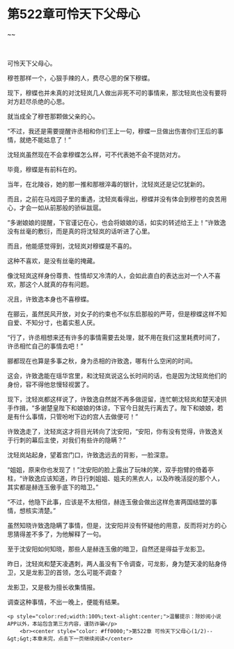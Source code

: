 # 第522章可怜天下父母心
~~
    	    <p name="pagetop" href="javascript:void(0);" onclick="return false" style="line-height: 35px;padding: 10px;color: #333;"> </p><p>可怜天下父母心。</p><p>穆苍那样一个，心狠手辣的人，费尽心思的保下穆蝶。</p><p>现下，穆蝶也并未真的对沈轻岚几人做出非死不可的事情来，那沈轻岚也没有要将对方赶尽杀绝的心思。</p><p>就当成全了穆苍那颗做父亲的心。</p><p>“不过，我还是需要提醒许丞相和你们王上一句，穆蝶一旦做出伤害你们王后的事情，就绝不能姑息了！”</p><p>沈轻岚虽然现在不会拿穆蝶怎么样，可不代表她不会不提防对方。</p><p>毕竟，穆蝶是有前科在的。</p><p>当年，在北陵谷，她的那一推和那根淬毒的银针，沈轻岚还是记忆犹新的。</p><p>而且，之前在马戏园子里的重遇，沈轻岚看得出，穆蝶并没有体会到穆苍的良苦用心，才会一如从前那般的骄纵跋扈。</p><p>“多谢娘娘的提醒，下官谨记在心，也会将娘娘的话，如实的转述给王上！”许致逸没有丝毫的敷衍，而是真的将沈轻岚的话听进了心里。</p><p>而且，他能感觉得到，沈轻岚对穆蝶是不喜的。</p><p>这种不喜欢，是没有丝毫的掩藏。</p><p>像沈轻岚这样身份尊贵、性情却又冷清的人，会如此直白的表达出对一个人不喜欢，那这个人就真的存有问题。</p><p>况且，许致逸本身也不喜穆蝶。</p><p>在郦云，虽然民风开放，对女子的约束也不似东启那般的严苛，但是穆蝶这样不知自爱、不知分寸，也着实惹人厌。</p><p>“行了，许丞相想来还有许多的事情需要去处理，就不用在我们这里耗费时间了，许丞相忙自己的事情去吧！”</p><p>郦都现在也算是多事之秋，身为丞相的许致逸，哪有什么空闲的时间。</p><p>这会，许致逸能在瑶华宫里，和沈轻岚说这么长时间的话，也是因为沈轻岚他们的身份，容不得他怠慢轻视罢了。</p><p>现下，沈轻岚都这样说了，许致逸自然就不再多做逗留，连忙朝沈轻岚和楚天凌拱手作揖，“多谢楚皇陛下和娘娘的体谅，下官今日就先行离去了。陛下和娘娘，若是有什么事情，只管吩咐下边的宫人去做便可！”</p><p>许致逸走了，沈轻岚这才将目光转向了沈安阳，“安阳，你有没有觉得，许致逸关于行刺的幕后主使，对我们有些许的隐瞒？”</p><p>沈轻岚站起身，望着宫门口，许致逸远去的背影，一脸深意。</p><p>“姐姐，原来你也发现了！”沈安阳的脸上露出了玩味的笑，双手抱臂的倚着亭柱，“许致逸应该知道，昨日行刺姐姐、姐夫的黑衣人，以及昨晚活捉的那个人，其实都是赫连玉傲手底下的暗卫。”</p><p>“不过，他隐下此事，应该是不太相信，赫连玉傲会做出这样危害两国结盟的事情，想核实清楚。”</p><p>虽然知晓许致逸隐瞒了事情，但是，沈安阳并没有怀疑他的用意，反而将对方的心思猜得差不多了，为他解释了一句。</p><p>至于沈安阳如何知晓，那些人是赫连玉傲的暗卫，自然还是得益于龙影卫。</p><p>昨日，沈轻岚和楚天凌遇刺，两人虽没有下令调查，可龙影，身为楚天凌的贴身侍卫，又是龙影卫的首领，怎么可能不调查？</p><p>龙影卫，又是极为擅长收集情报。</p><p>调查这种事情，不出一晚上，便能有结果。</p>
    	
   	<p style="color:red;width:100%;text-alight:center;">温馨提示：除妙阅小说APP以外，本站包含第三方内容，谨防诈骗</p>
    	<br><center style="color: #ff0000;">第522章 可怜天下父母心(1/2)--&gt;&gt;本章未完，点击下一页继续阅读</center>
    	